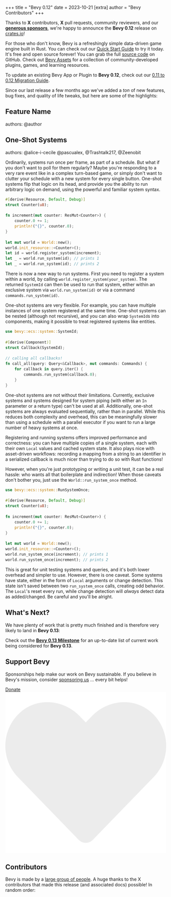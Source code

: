 +++
title = "Bevy 0.12"
date = 2023-10-21
[extra]
author = "Bevy Contributors"
+++

Thanks to **X** contributors, **X** pull requests, community reviewers, and our [**generous sponsors**](/community/donate), we're happy to announce the **Bevy 0.12** release on [crates.io](https://crates.io/crates/bevy)!

For those who don't know, Bevy is a refreshingly simple data-driven game engine built in Rust. You can check out our [Quick Start Guide](/learn/book/getting-started/) to try it today. It's free and open source forever! You can grab the full [source code](https://github.com/bevyengine/bevy) on GitHub. Check out [Bevy Assets](https://bevyengine.org/assets) for a collection of community-developed plugins, games, and learning resources.

To update an existing Bevy App or Plugin to **Bevy 0.12**, check out our [0.11 to 0.12 Migration Guide](/learn/migration-guides/0.11-0.12/).

Since our last release a few months ago we've added a _ton_ of new features, bug fixes, and quality of life tweaks, but here are some of the highlights:

<!-- more -->

## Feature Name

<div class="release-feature-authors">authors: @author</div>

## One-Shot Systems

<div class="release-feature-authors">authors: @alice-i-cecile @pascualex, @Trashtalk217, @Zeenobit</div>

Ordinarily, systems run once per frame, as part of a schedule.
But what if you don't want to poll for them regularly?
Maybe you're responding to a very rare event like in a complex turn-based game, or simply don't want to clutter your schedule with a new system for every single button.
One-shot systems flip that logic on its head, and provide you the ability to run arbitrary logic on demand, using the powerful and familiar system syntax.

```rust
#[derive(Resource, Default, Debug)]
struct Counter(u8);

fn increment(mut counter: ResMut<Counter>) {
    counter.0 += 1;
    println!("{}", counter.0);
}

let mut world = World::new();
world.init_resource::<Counter>();
let id = world.register_system(increment);
let _ = world.run_system(id); // prints 1
let _ = world.run_system(id); // prints 2
```

There is now a new way to run systems. First you need to register a system within a world, by calling `world.register_system(your_system)`. The returned `SystemId` can then be used to run that system, either within an exclusive system via `world.run_system(id)` or via a command `commands.run_system(id)`.

One-shot systems are very flexible. For example, you can have multiple instances of one system registered at the same time. One-shot systems can be nested (although not recursive), and you can also wrap `SystemId`s into components, making it possible to treat registered systems like entities.

```rust
use bevy::ecs::system::SystemId;

#[derive(Component)]
struct Callback(SystemId);

// calling all callbacks!
fn call_all(query: Query<&Callback>, mut commands: Commands) {
    for callback in query.iter() {
        commands.run_system(callback.0);
    }
}
```

One-shot systems are not without their limitations.
Currently, exclusive systems and systems designed for system piping (with either an `In` parameter or a return type) can't be used at all.
Additionally, one-shot systems are always evaluated sequentially, rather than in parallel.
While this reduces both complexity and overhead, this can be meaningfully slower than using a schedule with a parallel executor if you want to run a large number of heavy systems at once.

Registering and running systems offers improved performance and correctness: you can have multiple copies of a single system, each with their own `Local` values and cached system state. 
It also plays nice with asset-driven workflows: recording a mapping from a string to an identifier in a serialized callback is much nicer than trying to do so with Rust functions!

However, when you're just prototyping or writing a unit test, it can be a real hassle: who wants all that boilerplate and indirection!
When those caveats don't bother you, just use the `World::run_system_once` method.

```rust
use bevy::ecs::system::RunSystemOnce;

#[derive(Resource, Default, Debug)]
struct Counter(u8);

fn increment(mut counter: ResMut<Counter>) {
    counter.0 += 1;
    println!("{}", counter.0);
}

let mut world = World::new();
world.init_resource::<Counter>();
world.run_system_once(increment); // prints 1
world.run_system_once(increment); // prints 2
```

This is great for unit testing systems and queries, and it's both lower overhead and simpler to use. However, there is one caveat. Some systems have state, either in the form of `Local` arguments or change detection. This state isn't saved between two `run_system_once` calls, creating odd behavior. The `Local`'s reset every run, while change detection will *always* detect data as added/changed. Be careful and you'll be alright.

## <a name="what-s-next"></a>What's Next?

We have plenty of work that is pretty much finished and is therefore very likely to land in **Bevy 0.13**:

Check out the [**Bevy 0.13 Milestone**](https://github.com/bevyengine/bevy/milestone/17) for an up-to-date list of current work being considered for **Bevy 0.13**.

## Support Bevy

Sponsorships help make our work on Bevy sustainable. If you believe in Bevy's mission, consider [sponsoring us](/community/donate) ... every bit helps!

<a class="button button--pink header__cta" href="/community/donate">Donate <img class="button__icon" src="/assets/heart.svg" alt="heart icon"></a>

## Contributors

Bevy is made by a [large group of people](/community/people/). A huge thanks to the X contributors that made this release (and associated docs) possible! In random order:
